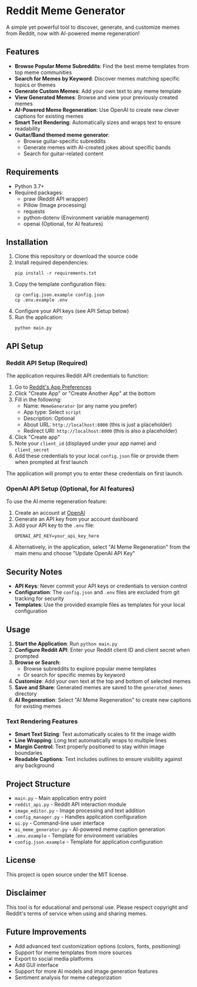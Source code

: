 # Reddit Meme Generator

A simple yet powerful tool to discover, generate, and customize memes from Reddit, now with AI-powered meme regeneration!

## Features

- **Browse Popular Meme Subreddits**: Find the best meme templates from top meme communities
- **Search for Memes by Keyword**: Discover memes matching specific topics or themes
- **Generate Custom Memes**: Add your own text to any meme template
- **View Generated Memes**: Browse and view your previously created memes
- **AI-Powered Meme Regeneration**: Use OpenAI to create new clever captions for existing memes
- **Smart Text Rendering**: Automatically sizes and wraps text to ensure readability
- **Guitar/Band themed meme generator**:
  - Browse guitar-specific subreddits
  - Generate memes with AI-created jokes about specific bands
  - Search for guitar-related content

## Requirements

- Python 3.7+
- Required packages:
  - praw (Reddit API wrapper)
  - Pillow (Image processing)
  - requests
  - python-dotenv (Environment variable management)
  - openai (Optional, for AI features)

## Installation

1. Clone this repository or download the source code
2. Install required dependencies:
   ```
   pip install -r requirements.txt
   ```
3. Copy the template configuration files:
   ```
   cp config.json.example config.json
   cp .env.example .env
   ```
4. Configure your API keys (see API Setup below)
5. Run the application:
   ```
   python main.py
   ```

## API Setup

### Reddit API Setup (Required)

The application requires Reddit API credentials to function:

1. Go to [Reddit's App Preferences](https://www.reddit.com/prefs/apps)
2. Click "Create App" or "Create Another App" at the bottom
3. Fill in the following:
   - Name: `MemeGenerator` (or any name you prefer)
   - App type: Select `script`
   - Description: Optional
   - About URL: `http://localhost:8000` (this is just a placeholder)
   - Redirect URI: `http://localhost:8000` (this is also a placeholder)
4. Click "Create app"
5. Note your `client_id` (displayed under your app name) and `client_secret`
6. Add these credentials to your local `config.json` file or provide them when prompted at first launch

The application will prompt you to enter these credentials on first launch.

### OpenAI API Setup (Optional, for AI features)

To use the AI meme regeneration feature:

1. Create an account at [OpenAI](https://platform.openai.com)
2. Generate an API key from your account dashboard
3. Add your API key to the `.env` file:
   ```
   OPENAI_API_KEY=your_api_key_here
   ```
4. Alternatively, in the application, select "AI Meme Regeneration" from the main menu and choose "Update OpenAI API Key"

## Security Notes

- **API Keys**: Never commit your API keys or credentials to version control
- **Configuration**: The `config.json` and `.env` files are excluded from git tracking for security
- **Templates**: Use the provided example files as templates for your local configuration

## Usage

1. **Start the Application**: Run `python main.py`
2. **Configure Reddit API**: Enter your Reddit client ID and client secret when prompted
3. **Browse or Search**: 
   - Browse subreddits to explore popular meme templates
   - Or search for specific memes by keyword
4. **Customize**: Add your own text at the top and bottom of selected memes
5. **Save and Share**: Generated memes are saved to the `generated_memes` directory
6. **AI Regeneration**: Select "AI Meme Regeneration" to create new captions for existing memes

### Text Rendering Features

- **Smart Text Sizing**: Text automatically scales to fit the image width
- **Line Wrapping**: Long text automatically wraps to multiple lines
- **Margin Control**: Text properly positioned to stay within image boundaries
- **Readable Captions**: Text includes outlines to ensure visibility against any background

## Project Structure

- `main.py` - Main application entry point
- `reddit_api.py` - Reddit API interaction module
- `image_editor.py` - Image processing and text addition
- `config_manager.py` - Handles application configuration
- `ui.py` - Command-line user interface
- `ai_meme_generator.py` - AI-powered meme caption generation
- `.env.example` - Template for environment variables
- `config.json.example` - Template for application configuration

## License

This project is open source under the MIT license.

## Disclaimer

This tool is for educational and personal use. Please respect copyright and Reddit's terms of service when using and sharing memes.

## Future Improvements

- Add advanced text customization options (colors, fonts, positioning)
- Support for meme templates from more sources
- Export to social media platforms
- Add GUI interface
- Support for more AI models and image generation features
- Sentiment analysis for meme categorization 